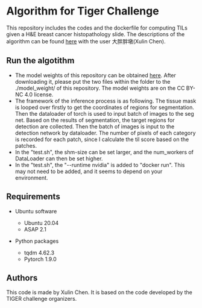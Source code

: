 # Algorithm for Tiger Challenge

This repository includes the codes and the dockerfile for computing TILs given a H&E breast cancer histopathology slide. 
The descriptions of the algorithm can be found [here](https://tiger.grand-challenge.org/evaluation/survival-final-evaluation/leaderboard/) with the user 大胖胖墩(Xulin Chen).

## Run the algotithm
- The model weights of this repository can be obtained [here](https://drive.google.com/file/d/11On7kDKU79ubP00_jCIvEJMnVS_vgpzd/view?usp=sharing). 
After downloading it, please put the two files within the folder to the ./model_weight/ of this repository. 
The model weights are on the CC BY-NC 4.0 license.
- The framework of the inference process is as following. The tissue mask is looped over firstly to get the 
coordinates of regions for segmentation. Then the dataloader of torch is used to input batch of images to the seg net.
Based on the results of segmentation, the target regions for detection are collected. Then the batch of images is 
input to the detection network by dataloader. The number of pixels of each category is recorded for each patch, since I 
calculate the til score based on the patches. 
- In the "test.sh", the shm-size can be set larger, and the num_workers of DataLoader can then be set higher. 
- In the "test.sh", the "--runtime nvidia" is added to "docker run". This may not need to be added, and it seems to depend on your environment.

## Requirements

- Ubuntu software
  - Ubuntu 20.04
  - ASAP 2.1
  
- Python packages
  - tqdm 4.62.3
  - Pytorch 1.9.0

## Authors
This code is made by Xulin Chen. It is based on the code developed by the TIGER challenge organizers.


